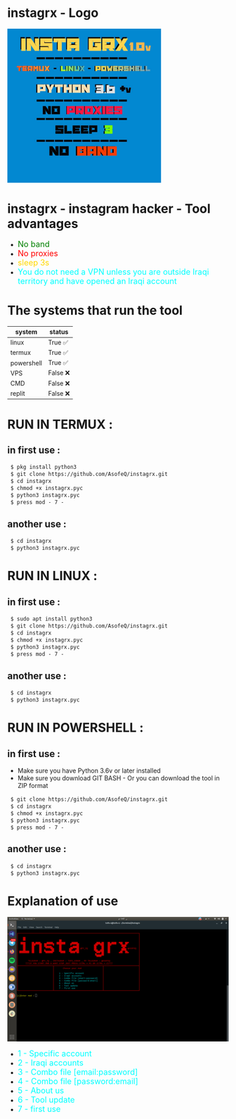 # instagrx - Logo

<p>
  <img src="https://raw.githubusercontent.com/AsofeQ/image/main/photo_2022-07-13_12-37-41.jpg" width="350">
</p>

# instagrx - instagram hacker - Tool advantages

* <span style="color: green"><font size="4">No band </font></span>
* <span style="color: red"><font size="4">No proxies </font></span>
* <span style="color: gold"><font size="4">sleep 3s </font></span>
* <span style="color: cyan"><font size="4">You do not need a VPN unless you are outside Iraqi territory and have opened an Iraqi account</font></span>

# The systems that run the tool

| system  | status |
| ------------- | ------------- |
| linux  | True   ✅  |
| termux  | True  ✅ | 
| powershell  | True  ✅ | 
| VPS  | False  ❌  |
| CMD  | False  ❌ | 
| replit  | False  ❌ | 

# RUN IN TERMUX : 
## in first use : 
``` 
 $ pkg install python3
 $ git clone https://github.com/AsofeQ/instagrx.git
 $ cd instagrx
 $ chmod +x instagrx.pyc
 $ python3 instagrx.pyc
 $ press mod - 7 - 
```  
## another use : 
``` 
 $ cd instagrx
 $ python3 instagrx.pyc
```  


# RUN IN LINUX : 
## in first use : 
``` 
 $ sudo apt install python3
 $ git clone https://github.com/AsofeQ/instagrx.git
 $ cd instagrx
 $ chmod +x instagrx.pyc
 $ python3 instagrx.pyc
 $ press mod - 7 - 
```  
## another use : 
``` 
 $ cd instagrx
 $ python3 instagrx.pyc
```  


# RUN IN POWERSHELL : 
## in first use : 
* Make sure you have Python 3.6v or later installed
* Make sure you download GIT BASH - Or you can download the tool in ZIP format

```
 $ git clone https://github.com/AsofeQ/instagrx.git
 $ cd instagrx
 $ chmod +x instagrx.pyc
 $ python3 instagrx.pyc
 $ press mod - 7 - 
```  
## another use : 
``` 
 $ cd instagrx
 $ python3 instagrx.pyc
```  


# Explanation of use

<p>
  <img src="https://raw.githubusercontent.com/AsofeQ/image/main/Screenshot%20from%202022-07-13%2013-47-48.png" width="700">
</p>

* <span style="color: cyan"><font size="4">1 - Specific account</font></span>
* <span style="color: cyan"><font size="4">2 - Iraqi accounts</font></span>
* <span style="color: cyan"><font size="4">3 - Combo file [email:password]</font></span>
* <span style="color: cyan"><font size="4">4 - Combo file [password:email]</font></span>
* <span style="color: cyan"><font size="4">5 - About us</font></span>
* <span style="color: cyan"><font size="4">6 - Tool update</font></span>
* <span style="color: cyan"><font size="4">7 - first use</font></span>

